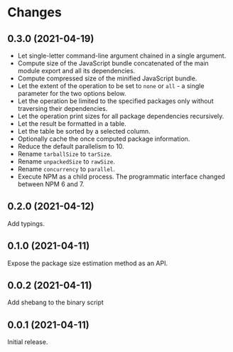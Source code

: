 # Changes

## 0.3.0 (2021-04-19)

* Let single-letter command-line argument chained in a single argument.
* Compute size of the JavaScript bundle concatenated of the main module export and all its dependencies.
* Compute compressed size of the minified JavaScript bundle.
* Let the extent of the operation to be set to `none` or `all` - a single parameter for the two options below.
* Let the operation be limited to the specified packages only without traversing their dependencies.
* Let the operation print sizes for all package dependencies recursively.
* Let the result be formatted in a table.
* Let the table be sorted by a selected column.
* Optionally cache the once computed package information.
* Reduce the default parallelism to 10.
* Rename `tarballSize` to `tarSize`.
* Rename `unpackedSize` to `rawSize`.
* Rename `concurrency` to `parallel`.
* Execute NPM as a child process. The programmatic interface changed between NPM 6 and 7.

## 0.2.0 (2021-04-12)

Add typings.

## 0.1.0 (2021-04-11)

Expose the package size estimation method as an API.

## 0.0.2 (2021-04-11)

Add shebang to the binary script

## 0.0.1 (2021-04-11)

Initial release.
